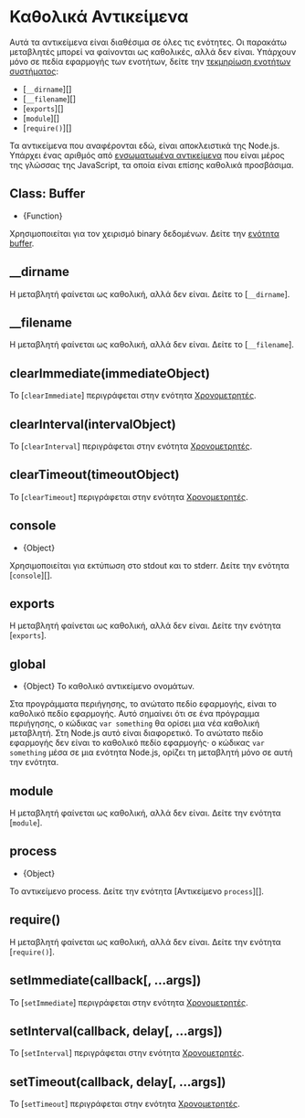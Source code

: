 # Καθολικά Αντικείμενα

<!--introduced_in=v0.10.0-->
<!-- type=misc -->

Αυτά τα αντικείμενα είναι διαθέσιμα σε όλες τις ενότητες. Οι παρακάτω μεταβλητές μπορεί να φαίνονται ως καθολικές, αλλά δεν είναι. Υπάρχουν μόνο σε πεδία εφαρμογής των ενοτήτων, δείτε την [τεκμηρίωση ενοτήτων συστήματος](modules.html):

- [`__dirname`][]
- [`__filename`][]
- [`exports`][]
- [`module`][]
- [`require()`][]

Τα αντικείμενα που αναφέρονται εδώ, είναι αποκλειστικά της Node.js. Υπάρχει ένας αριθμός από [ενσωματωμένα αντικείμενα](https://developer.mozilla.org/en-US/docs/Web/JavaScript/Reference/Global_Objects) που είναι μέρος της γλώσσας της JavaScript, τα οποία είναι επίσης καθολικά προσβάσιμα.

## Class: Buffer
<!-- YAML
added: v0.1.103
-->

<!-- type=global -->

* {Function}

Χρησιμοποιείται για τον χειρισμό binary δεδομένων. Δείτε την [ενότητα buffer](buffer.html).

## \_\_dirname

Η μεταβλητή φαίνεται ως καθολική, αλλά δεν είναι. Δείτε το [`__dirname`].

## \_\_filename

Η μεταβλητή φαίνεται ως καθολική, αλλά δεν είναι. Δείτε το [`__filename`].

## clearImmediate(immediateObject)
<!-- YAML
added: v0.9.1
-->

<!--type=global-->

Το [`clearImmediate`] περιγράφεται στην ενότητα [Χρονομετρητές](timers.html).

## clearInterval(intervalObject)
<!-- YAML
added: v0.0.1
-->

<!--type=global-->

Το [`clearInterval`] περιγράφεται στην ενότητα [Χρονομετρητές](timers.html).

## clearTimeout(timeoutObject)
<!-- YAML
added: v0.0.1
-->

<!--type=global-->

Το [`clearTimeout`] περιγράφεται στην ενότητα [Χρονομετρητές](timers.html).

## console
<!-- YAML
added: v0.1.100
-->

<!-- type=global -->

* {Object}

Χρησιμοποιείται για εκτύπωση στο stdout και το stderr. Δείτε την ενότητα [`console`][].

## exports

Η μεταβλητή φαίνεται ως καθολική, αλλά δεν είναι. Δείτε την ενότητα [`exports`].

## global
<!-- YAML
added: v0.1.27
-->

<!-- type=global -->

* {Object} Το καθολικό αντικείμενο ονομάτων.

Στα προγράμματα περιήγησης, το ανώτατο πεδίο εφαρμογής, είναι το καθολικό πεδίο εφαρμογής. Αυτό σημαίνει ότι σε ένα πρόγραμμα περιήγησης, ο κώδικας `var something` θα ορίσει μια νέα καθολική μεταβλητή. Στη Node.js αυτό είναι διαφορετικό. Το ανώτατο πεδίο εφαρμογής δεν είναι το καθολικό πεδίο εφαρμογής· ο κώδικας `var something` μέσα σε μια ενότητα Node.js, ορίζει τη μεταβλητή μόνο σε αυτή την ενότητα.

## module

Η μεταβλητή φαίνεται ως καθολική, αλλά δεν είναι. Δείτε την ενότητα [`module`].

## process
<!-- YAML
added: v0.1.7
-->

<!-- type=global -->

* {Object}

Το αντικείμενο process. Δείτε την ενότητα [Αντικείμενο `process`][].

## require()

Η μεταβλητή φαίνεται ως καθολική, αλλά δεν είναι. Δείτε την ενότητα [`require()`].

## setImmediate(callback[, ...args])
<!-- YAML
added: v0.9.1
-->

<!-- type=global -->

Το [`setImmediate`] περιγράφεται στην ενότητα [Χρονομετρητές](timers.html).

## setInterval(callback, delay[, ...args])
<!-- YAML
added: v0.0.1
-->

<!-- type=global -->

Το [`setInterval`] περιγράφεται στην ενότητα [Χρονομετρητές](timers.html).

## setTimeout(callback, delay[, ...args])
<!-- YAML
added: v0.0.1
-->

<!-- type=global -->

Το [`setTimeout`] περιγράφεται στην ενότητα [Χρονομετρητές](timers.html).
